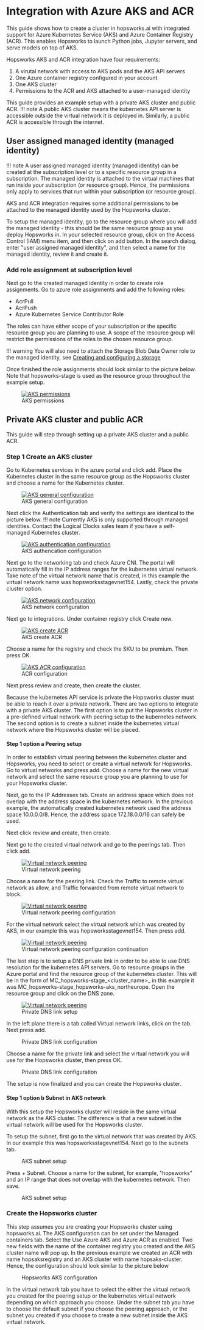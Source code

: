# Integration with Azure AKS and ACR

This guide shows how to create a cluster in hopsworks.ai with integrated support for Azure Kubernetes Service (AKS) and Azure Container Registry (ACR). This enables Hopsworks to launch Python jobs, Jupyter servers, and serve models on top of AKS.

Hopsworks AKS and ACR integration have four requirements:

1. A virutal network with access to AKS pods and the AKS API servers 
2. One Azure container registry configured in your account
3. One AKS cluster
4. Permissions to the ACR and AKS attached to a user-managed identity

This guide provides an example setup with a private AKS cluster and public ACR.
!!! note
A public AKS cluster means the kubernetes API server is accessible outside the virtual network it is deployed in. Similarly, a public ACR is accessible through the internet.


## User assigned managed identity (managed identity)

!!! note
A user assigned managed identity (managed identity) can be created at the subscription level or to a specific resource group in a subscription. The managed identity is attached to the virtual machines that run inside your subscription (or resource group). Hence, the permissions only apply to services that run within your subscription (or resource group). 

AKS and ACR integration requires some additional permissions to be attached to the managed identity used by the Hopsworks cluster. 

To setup the managed identity, go to the resource group where you will add the managed identity - this should be the same resource group as you deploy Hopsworks in. In your selected resource group, click on the Access Control (IAM) menu item, and then click on add button. In the search dialog, enter "user assigned managed identity", and then select a name for the managed identity, review it and create it.

### Add role assignment at subscription level

Next go to the created managed identity in order to create role assignments. Go to azure role assignments and add the following roles:

* AcrPull
* AcrPush
* Azure Kubernetes Service Contributor Role

The roles can have either scope of your subscription or the specific resource group you are planning to use. A scope of the resource group will restrict the permissions of the roles to the chosen resource group.

!!! warning
You will also need to attach the Storage Blob Data Owner role to the managed identity, see [Creating and configuring a storage](getting_started.md#step-2-creating-and-configuring-a-storage)

Once finished the role assignments should look similar to the picture below. Note that hopsworks-stage is used as the resource group throughout the example setup.

<p align="center">
  <figure>
    <a  href="../../../assets/images/hopsworksai/azure/aks-permissions.png">
      <img src="../../../assets/images/hopsworksai/azure/aks-permissions.png" alt="AKS permissions">
    </a>
    <figcaption>AKS permissions</figcaption>
  </figure>
</p>

## Private AKS cluster and public ACR

This guide will step through setting up a private AKS cluster and a public ACR. 

### Step 1 Create an AKS cluster
Go to Kubernetes services in the azure portal and click add. Place the Kubernetes cluster in the same resource group as the Hopsworks cluster and choose a name for the Kubernetes cluster.

<p align="center">
  <figure>
    <a  href="../../../assets/images/hopsworksai/azure/aks-base.png">
      <img src="../../../assets/images/hopsworksai/azure/aks-base.png" alt="AKS general configuration">
    </a>
    <figcaption>AKS general configuration</figcaption>
  </figure>
</p>

Next click the Authentication tab and verify the settings are identical to the picture below.
!!! note
Currently AKS is only supported through managed identities. Contact the Logical Clocks sales team if you have a self-managed Kubernetes cluster.

<p align="center">
  <figure>
    <a  href="../../../assets/images/hopsworksai/azure/aks-base.png">
      <img src="../../../assets/images/hopsworksai/azure/aks-base.png" alt="AKS authentication configuration">
    </a>
    <figcaption>AKS authencation configuration</figcaption>
  </figure>
</p>

Next go to the networking tab and check Azure CNI. The portal will automatically fill in the IP address ranges for the kubernetes virtual network. Take note of the virtual network name that is created, in this example the virtual network name was hopsworksstagevnet154. Lastly, check the private cluster option. 

<p align="center">
  <figure>
    <a  href="../../../assets/images/hopsworksai/azure/aks-base.png">
      <img src="../../../assets/images/hopsworksai/azure/aks-base.png" alt="AKS network configuration">
    </a>
    <figcaption>AKS network configuration</figcaption>
  </figure>
</p>

Next go to integrations. Under container registry click Create new. 

<p align="center">
  <figure>
    <a  href="../../../assets/images/hopsworksai/azure/aks-acr-create.png">
      <img src="../../../assets/images/hopsworksai/azure/aks-acr-create.png" alt="AKS create ACR">
    </a>
    <figcaption>AKS create ACR</figcaption>
  </figure>
</p>

Choose a name for the registry and check the SKU to be premium. Then press OK. 

<p align="center">
  <figure>
    <a  href="../../../assets/images/hopsworksai/azure/aks-acr.png">
      <img src="../../../assets/images/hopsworksai/azure/aks-acr.png" alt="AKS ACR configuration">
    </a>
    <figcaption>ACR configuration</figcaption>
  </figure>
</p>

Next press review and create, then create the cluster.

Because the kubernetes API service is private the Hopsworks cluster must be able to reach it over a private network. There are two options to integrate with a private AKS cluster. The first option is to put the Hopsworks cluster in a pre-defined virtual network with peering setup to the kubernetes network. The second option is to create a subnet inside the kubernetes virtual network where the Hopsworks cluster will be placed.

#### Step 1 option a Peering setup

In order to establish virtual peering between the kubernetes cluster and Hopsworks, you need to select or create a virtual network for Hopsworks. Go to virtual networks and press add.
Choose a name for the new virtual network and select the same resource group you are planning to use for your Hopsworks cluster.

Next, go to the IP Addresses tab. Create an address space which does not overlap with the address space in the kubernetes network. In the previous example, the automatically created kubernetes network used the address space 10.0.0.0/8. Hence, the address space 172.18.0.0/16 can safely be used.

Next click review and create, then create.

Next go to the created virtual network and go to the peerings tab. Then click add. 

<p align="center">
  <figure>
    <a  href="../../../assets/images/hopsworksai/azure/aks-peering.png">
      <img src="../../../assets/images/hopsworksai/azure/aks-peering.png" alt="Virtual network peering">
    </a>
    <figcaption>Virtual network peering</figcaption>
  </figure>
</p>

Choose a name for the peering link. Check the Traffic to remote virtual network as allow, and Traffic forwarded from remote virtual network to block.

<p align="center">
  <figure>
    <a  href="../../../assets/images/hopsworksai/azure/aks-peering1.png">
      <img src="../../../assets/images/hopsworksai/azure/aks-peering1.png" alt="Virtual network peering">
    </a>
    <figcaption>Virtual network peering configuration</figcaption>
  </figure>
</p>

For the virtual network select the virtual network which was created by AKS, in our example this was hopsworksstagevnet154. Then press add.

<p align="center">
  <figure>
    <a  href="../../../assets/images/hopsworksai/azure/aks-peering2.png">
      <img src="../../../assets/images/hopsworksai/azure/aks-peering2.png" alt="Virtual network peering">
    </a>
    <figcaption>Virtual network peering configuration continuation</figcaption>
  </figure>
</p>

The last step is to setup a DNS private link in order to be able to use DNS resolution for the kubernetes API servers. Go to resource groups in the Azure portal and find the resource group of the kubernetes cluster. This will be in the form of MC_hopsworks-stage_<cluster_name>_<region> in this example it was MC_hopsworks-stage_hopsworks-aks_northeurope. Open the resource group and click on the DNS zone.

<p align="center">
  <figure>
    <a  href="../../../assets/images/hopsworksai/azure/aks-private-dns.png">
      <img src="../../../assets/images/hopsworksai/azure/aks-private-dns.png" alt="Virtual network peering">
    </a>
    <figcaption>Private DNS link setup</figcaption>
  </figure>
</p>

In the left plane there is a tab called Virtual network links, click on the tab. Next press add.

<p align="center">
  <figure>
    <a  href="../../../assets/images/hopsworksai/azure/aks-vnet-link.png">
      <img src="../../../assets/images/hopsworksai/azure/aks-vnet-link.png" alt="">
    </a>
    <figcaption>Private DNS link configuration</figcaption>
  </figure>
</p>

Choose a name for the private link and select the virtual network you will use for the Hopsworks cluster, then press OK.

<p align="center">
  <figure>
    <a  href="../../../assets/images/hopsworksai/azure/aks-vnet-link-config.png">
      <img src="../../../assets/images/hopsworksai/azure/aks-vnet-link-config.png" alt="">
    </a>
    <figcaption>Private DNS link configuration</figcaption>
  </figure>
</p>

The setup is now finalized and you can create the Hopsworks cluster.

#### Step 1 option b Subnet in AKS network

With this setup the Hopsworks cluster will reside in the same virtual network as the AKS cluster. The difference is that a new subnet in the virtual network will be used for the Hopsworks cluster.

To setup the subnet, first go to the virtual network that was created by AKS. In our example this was hopsworksstagevnet154. Next go to the subnets tab.

<p align="center">
  <figure>
    <a  href="../../../assets/images/hopsworksai/azure/aks-subnet.png">
      <img src="../../../assets/images/hopsworksai/azure/aks-subnet.png" alt="">
    </a>
    <figcaption>AKS subnet setup</figcaption>
  </figure>
</p>

Press + Subnet. Choose a name for the subnet, for example, "hopsworks" and an IP range that does not overlap with the kubernetes network. Then save.

<p align="center">
  <figure>
    <a  href="../../../assets/images/hopsworksai/azure/aks-subnet-config.png">
      <img src="../../../assets/images/hopsworksai/azure/aks-subnet-config.png" alt="">
    </a>
    <figcaption>AKS subnet setup</figcaption>
  </figure>
</p>

### Create the Hopsworks cluster

This step assumes you are creating your Hopsworks cluster using hopsworks.ai. The AKS configuration can be set under the Managed containers tab. Select the Use Azure AKS and Azure ACR as enabled. Two new fields with the name of the container registry you created and the AKS cluster name will pop up. In the previous example we created an ACR with name hopsaksregistry and an AKS cluster with name hopsaks-cluster. Hence, the configuration should look similar to the picture below

<p align="center">
  <figure>
    <a  href="../../../assets/images/hopsworksai/azure/aks-hops-config.png">
      <img src="../../../assets/images/hopsworksai/azure/aks-hops-config.png" alt="">
    </a>
    <figcaption>Hopsworks AKS configuration</figcaption>
  </figure>
</p>

In the virtual network tab you have to select the either the virtual network you created for the peering setup or the kubernetes virtual network depending on which approach you choose. Under the subnet tab you have to choose the default subnet if you choose the peering approach, or the subnet you created if you choose to create a new subnet inside the AKS virtual network.

